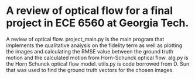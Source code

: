 # A review of optical flow for a final project in ECE 6560 at Georgia Tech.
A review of optical flow. project_main.py is the main program that implements the qualitative analysis on the fidelity term as well as plotting the images and calculating the RMSE value between the ground truth motion and the calculated motion from Horn-Schunck optical flow. alg.py is the Horn Schunck optical flow model. utils.py is code borrowed from D. Sun that was used to find the ground truth vectors for the chosen images.
